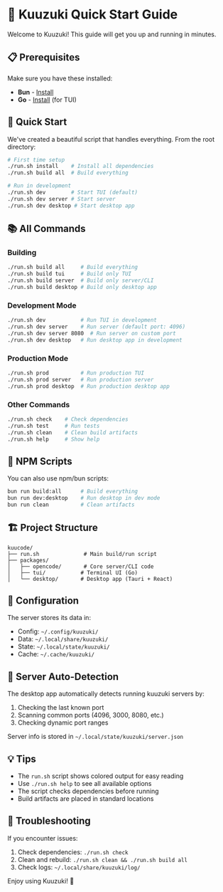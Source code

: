 # 🚀 Kuuzuki Quick Start Guide

Welcome to Kuuzuki! This guide will get you up and running in minutes.

## 📋 Prerequisites

Make sure you have these installed:
- **Bun** - [Install](https://bun.sh/docs/installation)
- **Go** - [Install](https://golang.org/dl/) (for TUI)

## 🎯 Quick Start

We've created a beautiful script that handles everything. From the root directory:

```bash
# First time setup
./run.sh install    # Install all dependencies
./run.sh build all  # Build everything

# Run in development
./run.sh dev        # Start TUI (default)
./run.sh dev server # Start server
./run.sh dev desktop # Start desktop app
```

## 📚 All Commands

### Building
```bash
./run.sh build all     # Build everything
./run.sh build tui     # Build only TUI
./run.sh build server  # Build only server/CLI
./run.sh build desktop # Build only desktop app
```

### Development Mode
```bash
./run.sh dev           # Run TUI in development
./run.sh dev server    # Run server (default port: 4096)
./run.sh dev server 8080  # Run server on custom port
./run.sh dev desktop   # Run desktop app in development
```

### Production Mode
```bash
./run.sh prod          # Run production TUI
./run.sh prod server   # Run production server
./run.sh prod desktop  # Run production desktop app
```

### Other Commands
```bash
./run.sh check    # Check dependencies
./run.sh test     # Run tests
./run.sh clean    # Clean build artifacts
./run.sh help     # Show help
```

## 🎨 NPM Scripts

You can also use npm/bun scripts:

```bash
bun run build:all      # Build everything
bun run dev:desktop    # Run desktop in dev mode
bun run clean          # Clean artifacts
```

## 🏗️ Project Structure

```
kuucode/
├── run.sh              # Main build/run script
├── packages/
│   ├── opencode/       # Core server/CLI code
│   ├── tui/           # Terminal UI (Go)
│   └── desktop/       # Desktop app (Tauri + React)
```

## 🔧 Configuration

The server stores its data in:
- Config: `~/.config/kuuzuki/`
- Data: `~/.local/share/kuuzuki/`
- State: `~/.local/state/kuuzuki/`
- Cache: `~/.cache/kuuzuki/`

## 🚦 Server Auto-Detection

The desktop app automatically detects running kuuzuki servers by:
1. Checking the last known port
2. Scanning common ports (4096, 3000, 8080, etc.)
3. Checking dynamic port ranges

Server info is stored in `~/.local/state/kuuzuki/server.json`

## 💡 Tips

- The `run.sh` script shows colored output for easy reading
- Use `./run.sh help` to see all available options
- The script checks dependencies before running
- Build artifacts are placed in standard locations

## 🐛 Troubleshooting

If you encounter issues:

1. Check dependencies: `./run.sh check`
2. Clean and rebuild: `./run.sh clean && ./run.sh build all`
3. Check logs: `~/.local/share/kuuzuki/log/`

Enjoy using Kuuzuki! 🎉
